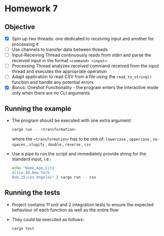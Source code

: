 # Homework 7

## Objective

- [x] Spin up two threads: one dedicated to receiving input and another for processing it
- [ ] Use channels to transfer data between threads
- [ ] Input-Receiving Thread continuously reads from stdin and parse the received input in the format `<command> <input>`
- [ ] Processing Thread analyzes received command received from the input thread and executes the appropriate operation
- [ ] Adapt application to read CSV from a file using the `read_to_string()` function and handle any potential errors
- [x] Bonus: Oneshot Functionality - the program enters the interactive mode only when there are no CLI arguments

## Running the example

* The program should be executed with one extra argument:

    ```sh
    cargo run -- <transformation>
    ```
    where the `<transformation>` has to be one of:
    `lowercase` , `uppercase` , `no-spaces` , `slugify` , `double` , `reverse` , `csv`

* Use a pipe to run the script and immediately provide string for the standard input, i.e.:

    ```sh
    echo "Name,Age,City
    Alice,30,New York
    Bob,25,Los Angeles" | cargo run -- csv
    ```

## Running the tests

* Project contains 11 unit and 2 integration tests to ensure the expected behaviour of each function as well as the entire flow
* They could be executed as follows:

    ```sh
    cargo test
    ```
